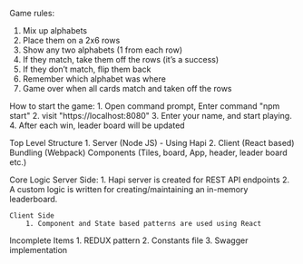 Game rules:
1.	Mix up alphabets
2.	Place them on a 2x6 rows
3.	Show any two alphabets (1 from each row)
4.	If they match, take them off the rows (it’s a success)
5.	If they don’t match, flip them back
6.	Remember which alphabet was where
7.	Game over when all cards match and taken off the rows

How to start the game:
    1. Open command prompt, Enter command "npm start"
    2. visit "https://localhost:8080"
    3. Enter your name, and start playing.
    4. After each win, leader board will be updated

Top Level Structure
    1. Server (Node JS) - Using Hapi
    2. Client (React based)
            Bundling (Webpack)
            Components (Tiles, board, App, header, leader board etc.)

Core Logic
    Server Side:
        1. Hapi server is created for REST API endpoints
        2. A custom logic is written for creating/maintaining an in-memory leaderboard.
    
    Client Side
        1. Component and State based patterns are used using React

Incomplete Items
    1. REDUX pattern
    2. Constants file
	3. Swagger implementation
